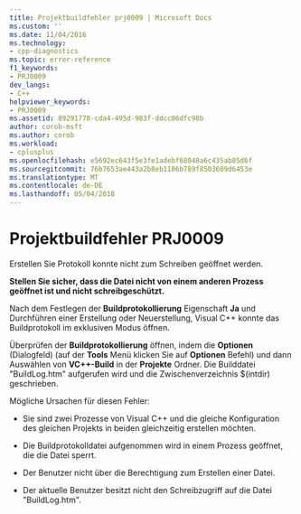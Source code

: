 ```yaml
---
title: Projektbuildfehler prj0009 | Microsoft Docs
ms.custom: ''
ms.date: 11/04/2016
ms.technology:
- cpp-diagnostics
ms.topic: error-reference
f1_keywords:
- PRJ0009
dev_langs:
- C++
helpviewer_keywords:
- PRJ0009
ms.assetid: 89291778-cda4-495d-983f-ddcc06dfc98b
author: corob-msft
ms.author: corob
ms.workload:
- cplusplus
ms.openlocfilehash: e5692ec643f5e3fe1adebf68048a6c435ab05d6f
ms.sourcegitcommit: 76b7653ae443a2b8eb1186b789f8503609d6453e
ms.translationtype: MT
ms.contentlocale: de-DE
ms.lasthandoff: 05/04/2018
---
```

# <a name="project-build-error-prj0009"></a>Projektbuildfehler PRJ0009
Erstellen Sie Protokoll konnte nicht zum Schreiben geöffnet werden.  
  
 **Stellen Sie sicher, dass die Datei nicht von einem anderen Prozess geöffnet ist und nicht schreibgeschützt.**  
  
 Nach dem Festlegen der **Buildprotokollierung** Eigenschaft **Ja** und Durchführen einer Erstellung oder Neuerstellung, Visual C++ konnte das Buildprotokoll im exklusiven Modus öffnen.  
  
 Überprüfen der **Buildprotokollierung** öffnen, indem die **Optionen** (Dialogfeld) (auf der **Tools** Menü klicken Sie auf **Optionen** Befehl) und dann Auswählen von **VC++-Build** in der **Projekte** Ordner. Die Builddatei "BuildLog.htm" aufgerufen wird und die Zwischenverzeichnis $(intdir) geschrieben.  
  
 Mögliche Ursachen für diesen Fehler:  
  
-   Sie sind zwei Prozesse von Visual C++ und die gleiche Konfiguration des gleichen Projekts in beiden gleichzeitig erstellen möchten.  
  
-   Die Buildprotokolldatei aufgenommen wird in einem Prozess geöffnet, die die Datei sperrt.  
  
-   Der Benutzer nicht über die Berechtigung zum Erstellen einer Datei.  
  
-   Der aktuelle Benutzer besitzt nicht den Schreibzugriff auf die Datei "BuildLog.htm".
